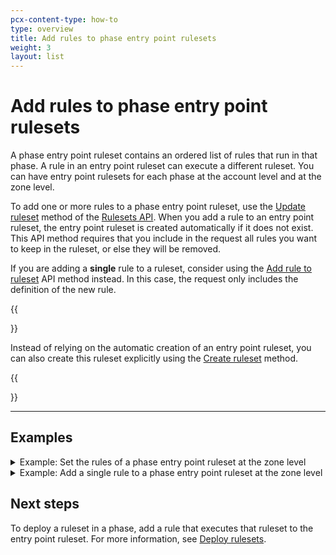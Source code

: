 ```yaml
---
pcx-content-type: how-to
type: overview
title: Add rules to phase entry point rulesets
weight: 3
layout: list
---
```


# Add rules to phase entry point rulesets

A phase entry point ruleset contains an ordered list of rules that run in that phase. A rule in an entry point ruleset can execute a different ruleset. You can have entry point rulesets for each phase at the account level and at the zone level.

To add one or more rules to a phase entry point ruleset, use the [Update ruleset](/ruleset-engine/rulesets-api/update/) method of the [Rulesets API](/ruleset-engine/rulesets-api/). When you add a rule to an entry point ruleset, the entry point ruleset is created automatically if it does not exist. This API method requires that you include in the request all rules you want to keep in the ruleset, or else they will be removed.

If you are adding a **single** rule to a ruleset, consider using the [Add rule to ruleset](/ruleset-engine/rulesets-api/add-rule/) API method instead. In this case, the request only includes the definition of the new rule.

{{<Aside type="note" header="Creating an entry point ruleset">}}

Instead of relying on the automatic creation of an entry point ruleset, you can also create this ruleset explicitly using the [Create ruleset](/ruleset-engine/rulesets-api/create/) method.

{{</Aside>}}

***

## Examples

<details>
<summary>Example: Set the rules of a phase entry point ruleset at the zone level</summary>
<div>

The following example sets the rules of a phase entry point ruleset at the zone level for the `http_request_firewall_managed` phase using the [Update ruleset](/ruleset-engine/rulesets-api/update/) API method.

```json
---
header: Request
---
curl -X PUT \
-H "X-Auth-Email: user@cloudflare.com" \
-H "X-Auth-Key: REDACTED" \
"https://api.cloudflare.com/client/v4/zones/{zone-id}/phases/http_request_firewall_managed/entrypoint" \
-d '{
  "rules": [
    {
      "action": "execute",
      "action_parameters": {
        "id": "{managed-ruleset-id-1}"
      },
      "expression": "true"
    },
    {
      "action": "execute",
      "action_parameters": {
        "id": "{managed-ruleset-id-2}"
      },
      "expression": "true"
    }
  ]
}'
```

```json
---
header: Response
---
{
  "result": {
    "id": "{ruleset-id}",
    "name": "Default",
    "description": "",
    "kind": "zone",
    "version": "1",
    "rules": [
      {
        "id": "{rule-id-1}",
        "version": "1",
        "action": "execute",
        "expression": "true",
        "action_parameters": {
          "id": "{managed-ruleset-id-1}"
        },
        "last_updated": "2021-06-17T15:42:37.917815Z"
      },
      {
        "id": "{rule-id-2}",
        "version": "1",
        "action": "execute",
        "expression": "true",
        "action_parameters": {
          "id": "{managed-ruleset-id-2}"
        },
        "last_updated": "2021-06-17T15:42:37.917815Z"
      }
    ],
    "last_updated": "2021-06-17T15:42:37.917815Z",
    "phase": "http_request_firewall_managed"
  },
  "success": true,
  "errors": [],
  "messages": []
}
```

</div>
</details>

<details>
<summary>Example: Add a single rule to a phase entry point ruleset at the zone level</summary>
<div>

The following example adds a single rule to a phase entry point ruleset (with ID `{ruleset-id}`) at the zone level using the [Add rule to ruleset](/ruleset-engine/rulesets-api/add-rule/) API method.

```json
---
header: Request
---
curl -X POST \
-H "X-Auth-Email: user@cloudflare.com" \
-H "X-Auth-Key: REDACTED" \
"https://api.cloudflare.com/client/v4/zone/{zone-id}/rulesets/{ruleset-id}/rules" \
-d '{
  "action": "execute",
  "action_parameters": {
    "id": "{managed-ruleset-id}"
  },
  "expression": "true"
}'
```

```json
---
header: Response
---
{
  "result": {
    "id": "{ruleset-id}",
    "name": "Zone-level phase entry point ruleset",
    "description": "",
    "kind": "root",
    "version": "2",
    "rules": [
      {
        "id": "{existing-rule-id}",
        "version": "1",
        "action": "execute",
        "expression": "true",
        "action_parameters": {
          "id": "{another-managed-ruleset-id}"
        },
        "last_updated": "2021-03-17T15:42:37.917815Z"
      },
      {
        "id": "{new-rule-id}",
        "version": "1",
        "action": "execute",
        "expression": "true",
        "action_parameters": {
          "id": "{managed-ruleset-id}"
        },
        "last_updated": "2021-06-30T15:42:37.917815Z"
      }
    ],
    "last_updated": "2021-06-30T15:42:37.917815Z",
    "phase": "http_request_firewall_managed"
  },
  "success": true,
  "errors": [],
  "messages": []
}
```

</div>
</details>

## Next steps

To deploy a ruleset in a phase, add a rule that executes that ruleset to the entry point ruleset. For more information, see [Deploy rulesets](/ruleset-engine/basic-operations/deploy-rulesets/).
